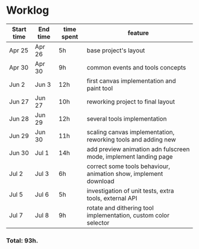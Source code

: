 # Worklog

| Start time  | End time | time spent | feature |
|-----------|-------------|-------------|-------------|
| Apr 25 | Apr 26 | 5h | base project's layout |
| Apr 30 | Apr 30 | 9h | common events and tools concepts |
| Jun 2 | Jun 3 | 12h | first canvas implementation and paint tool |
| Jun 27 | Jun 27 | 10h | reworking project to final layout |
| Jun 28 | Jun 29 | 12h | several tools implementation |
| Jun 29 | Jun 30 | 11h | scaling canvas implementation, reworking tools and adding new |
| Jun 30 | Jul 1 | 14h | add preview animation adn fulscreen mode, implement landing page |
| Jul 2 | Jul 3 | 6h | correct some tools behaviour, animation show, implement download |
| Jul 5 | Jul 6 | 5h | investigation of unit tests, extra tools, external API |
| Jul 7 | Jul 8 | 9h | rotate and dithering tool implementation, custom color selector |

### Total: 93h.
